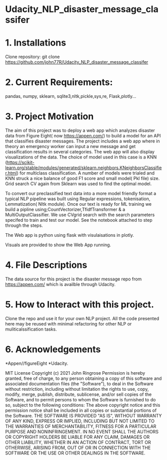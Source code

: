 # Udacity_NLP_disaster_message_classifer

# 1.	Installations
Clone repository: 
git clone https://github.com/john77R/Udacity_NLP_disaster_message_classifer

# 2.	Current Requirements:
pandas, numpy, sklearn, sqlite3,nltk,pickle,sys,re, Flask,plotly...

# 3.	Project Motivation

  The aim of this project was to deploy a web app which analyzes disaster data from Figure Eight( now https://appen.com/) to build a model for an API that classifies disaster messages. The project includes a web app where in theory an emergency worker can input a new message and get classification results in several categories. The web app will also display visualizations of the data. The choice of model used in this case is a KNN (https://scikit-learn.org/stable/modules/generated/sklearn.neighbors.KNeighborsClassifier.html) for multiclass classification. A number of models were trialed and KNN struck a nice balance of good F1 score and small model( Pkl file) size. Grid search CV again from Sklearn was used to find the optimal model.

  To convert our preclassified text data into a more model friendly format a typical NLP pipeline was built using Regular expressions, tokenisation, Lemmatization( Nltk module). Once our text is ready for ML training we build a pipline using;CountVectorizer,TfidfTransformer & a MultiOutputClassifier. We use CVgrid search with the search parameters specifed to train and test our model. See the notebook attached to step through the steps.
  
  The Web app is python using flask with visulaisations in plotly.
  
  Visuals are provided to show the Web App running.


# 4.	File Descriptions
The data source for this project is the disaster message repo from https://appen.com/ which is availble through Udacity.


# 5.	How to Interact with this project.
Clone the repo and use it for your own NLP project. All the code presented here may be reused with minimal refactoring for other NLP or muliticalssification tasks. 

# 6.	Acknowledgements
*Appen//figureEight
*Udacity.



MIT License
Copyright (c) 2021 John Ringrose
Permission is hereby granted, free of charge, to any person obtaining a copy of this software and associated documentation files (the "Software"), to deal in the Software without restriction, including without limitation the rights to use, copy, modify, merge, publish, distribute, sublicense, and/or sell copies of the Software, and to permit persons to whom the Software is furnished to do so, subject to the following conditions:
The above copyright notice and this permission notice shall be included in all copies or substantial portions of the Software.
THE SOFTWARE IS PROVIDED "AS IS", WITHOUT WARRANTY OF ANY KIND, EXPRESS OR IMPLIED, INCLUDING BUT NOT LIMITED TO THE WARRANTIES OF MERCHANTABILITY, FITNESS FOR A PARTICULAR PURPOSE AND NONINFRINGEMENT. IN NO EVENT SHALL THE AUTHORS OR COPYRIGHT HOLDERS BE LIABLE FOR ANY CLAIM, DAMAGES OR OTHER LIABILITY, WHETHER IN AN ACTION OF CONTRACT, TORT OR OTHERWISE, ARISING FROM, OUT OF OR IN CONNECTION WITH THE SOFTWARE OR THE USE OR OTHER DEALINGS IN THE SOFTWARE.
